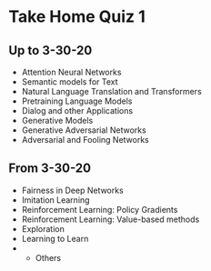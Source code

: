 # Take Home Quiz 1

## Up to 3-30-20
* Attention Neural Networks
* Semantic models for Text
* Natural Language Translation and Transformers
* Pretraining Language Models
* Dialog and other Applications
* Generative Models
* Generative Adversarial Networks
* Adversarial and Fooling Networks

## From 3-30-20
* Fairness in Deep Networks
* Imitation Learning
* Reinforcement Learning: Policy Gradients
* Reinforcement Learning: Value-based methods
* Exploration
* Learning to Learn
* + Others